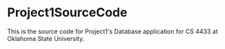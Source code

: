 # Project1SourceCode
This is the source code for Project1's Database application for CS 4433 at Oklahoma State University.
